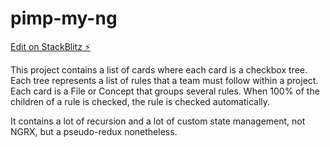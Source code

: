 # pimp-my-ng

[Edit on StackBlitz ⚡️](https://stackblitz.com/edit/pimp-my-ng)

This project contains a list of cards where each card is a checkbox tree.
Each tree represents a list of rules that a team must follow within a project. 
Each card is a File or Concept that groups several rules.
When 100% of the children of a rule is checked, the rule is checked automatically.

It contains a lot of recursion and a lot of custom state management, not NGRX, but a pseudo-redux nonetheless.
